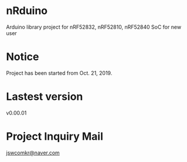 # nRduino
Arduino library project for nRF52832, nRF52810, nRF52840 SoC for new user

# Notice
 Project has been started from Oct. 21, 2019.
 
 # Lastest version
  v0.00.01
  
 # Project Inquiry Mail
  jswcomkr@naver.com
